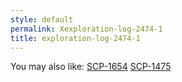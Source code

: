 ```yaml
---
style: default
permalink: Xexploration-log-2474-1
title: exploration-log-2474-1
---
```

You may also like:
[SCP-1654](http://scp-wiki.net/scp-1654)
[SCP-1475](http://scp-wiki.net/scp-1475)